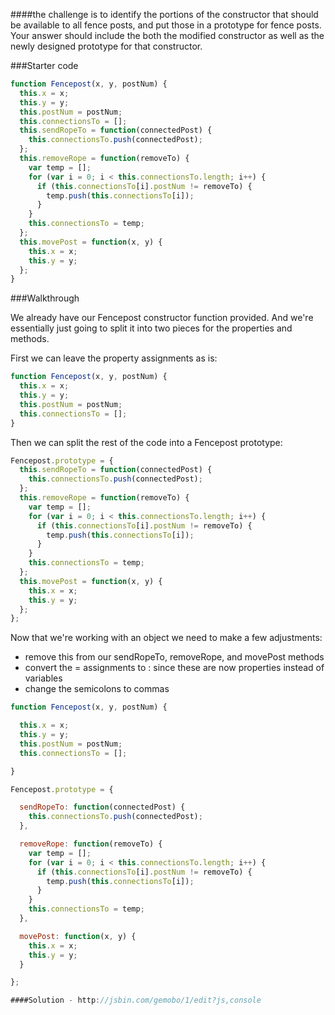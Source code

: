 ####the challenge is to identify the portions of the constructor that should be available to all fence posts, and put those in a prototype for fence posts. Your answer should include the both the modified constructor as well as the newly designed prototype for that constructor.

###Starter code
```js
function Fencepost(x, y, postNum) {
  this.x = x;
  this.y = y;
  this.postNum = postNum;
  this.connectionsTo = [];
  this.sendRopeTo = function(connectedPost) {
    this.connectionsTo.push(connectedPost);
  };
  this.removeRope = function(removeTo) {
    var temp = [];
    for (var i = 0; i < this.connectionsTo.length; i++) {
      if (this.connectionsTo[i].postNum != removeTo) {
        temp.push(this.connectionsTo[i]);
      }
    }
    this.connectionsTo = temp;
  };
  this.movePost = function(x, y) {
    this.x = x;
    this.y = y;
  };
}
```

###Walkthrough

We already have our Fencepost constructor function provided. And we're essentially just going to split it into two pieces for the properties and methods.

First we can leave the property assignments as is:
```js
function Fencepost(x, y, postNum) {
  this.x = x;
  this.y = y;
  this.postNum = postNum;
  this.connectionsTo = [];
}
```

Then we can split the rest of the code into a Fencepost prototype:
```js
Fencepost.prototype = {
  this.sendRopeTo = function(connectedPost) {
    this.connectionsTo.push(connectedPost);
  };
  this.removeRope = function(removeTo) {
    var temp = [];
    for (var i = 0; i < this.connectionsTo.length; i++) {
      if (this.connectionsTo[i].postNum != removeTo) {
        temp.push(this.connectionsTo[i]);
      }
    }
    this.connectionsTo = temp;
  };
  this.movePost = function(x, y) {
    this.x = x;
    this.y = y;
  };
};
```

Now that we're working with an object we need to make a few adjustments:

* remove this from our sendRopeTo, removeRope, and movePost methods
* convert the = assignments to : since these are now properties instead of variables
* change the semicolons to commas
```js
function Fencepost(x, y, postNum) {

  this.x = x;
  this.y = y;
  this.postNum = postNum;
  this.connectionsTo = [];

}

Fencepost.prototype = {

  sendRopeTo: function(connectedPost) {
    this.connectionsTo.push(connectedPost);
  },

  removeRope: function(removeTo) {
    var temp = [];
    for (var i = 0; i < this.connectionsTo.length; i++) {
      if (this.connectionsTo[i].postNum != removeTo) {
        temp.push(this.connectionsTo[i]);
      }
    }
    this.connectionsTo = temp;
  },

  movePost: function(x, y) {
    this.x = x;
    this.y = y;
  }

};

####Solution - http://jsbin.com/gemobo/1/edit?js,console
